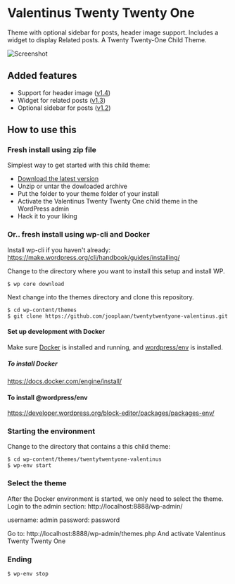 # Valentinus Twenty Twenty One
Theme with optional sidebar for posts, header image support. Includes a widget to display Related posts. A Twenty Twenty-One Child Theme.

![Screenshot](https://raw.githubusercontent.com/jooplaan/twentytwentyone-valentinus/main/screenshot.png)

## Added features

* Support for header image ([v1.4](https://github.com/jooplaan/twentytwentyone-valentinus/releases/tag/v.1.4.1))
* Widget for related posts ([v1.3](https://github.com/jooplaan/twentytwentyone-valentinus/releases/tag/v.1.3))
* Optional sidebar for posts ([v1.2](https://github.com/jooplaan/twentytwentyone-valentinus/releases/tag/v.1.2))

## How to use this

### Fresh install using zip file
Simplest way to get started with this child theme:

* [Download the latest version](https://github.com/jooplaan/twentytwentyone-valentinus/releases/latest)
* Unzip or untar the dowloaded archive
* Put the folder to your theme folder of your install
* Activate the Valentinus Twenty Twenty One child theme in the WordPress admin
* Hack it to your liking

### Or.. fresh install using wp-cli and Docker

Install wp-cli if you haven't already:
https://make.wordpress.org/cli/handbook/guides/installing/

Change to the directory where you want to install this setup and install WP.

```
$ wp core download
```
Next change into the themes directory and clone this repository.

```
$ cd wp-content/themes
$ git clone https://github.com/jooplaan/twentytwentyone-valentinus.git
```

#### Set up development with Docker

Make sure [Docker](https://docs.docker.com/) is installed and running, and [wordpress/env](https://developer.wordpress.org/block-editor/packages/packages-env/) is installed.

##### To install Docker
https://docs.docker.com/engine/install/

#### To install @wordpress/env
https://developer.wordpress.org/block-editor/packages/packages-env/

### Starting the environment

Change to the directory that contains a this child theme:

```
$ cd wp-content/themes/twentytwentyone-valentinus
$ wp-env start
```

### Select the theme

After the Docker environment is started, we only need to select the theme.
Login to the admin section:
http://localhost:8888/wp-admin/

username: admin
password: password

Go to: http://localhost:8888/wp-admin/themes.php
And activate Valentinus Twenty Twenty One

### Ending

```
$ wp-env stop
```


